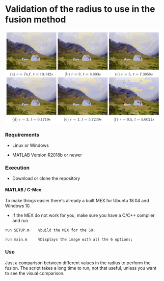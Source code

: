 # Validation of the radius to use in the fusion method

![image](fig.png)

### Requirements

- Linux or Windows

- MATLAB Version R2018b or newer


### Execution

- Download or clone the repository

#### MATLAB / C-Mex

To make things easier there's already a built MEX for Ubuntu 18.04 and Windows 10.
- If the MEX do not work for you, make sure you have a C/C++ compiler and run

```
run SETUP.m    %build the MEX for the SO;
```

```
run main.m     %Displays the image with all the 6 options;
```

### Use

Just a comparison between different values in the radius to perform the fusion.
The script takes a long time to run, not that useful, unless you want to see the visual comparison.
